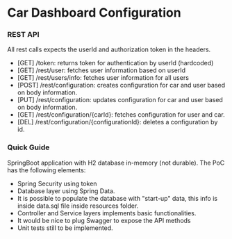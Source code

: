 # Car Dashboard Configuration

### REST API
All rest calls expects the userId and authorization token in the headers.

* [GET] /token: returns token for authentication by userId (hardcoded)
* [GET] /rest/user: fetches user information based on userId
* [GET] /rest/users/info: fetches user information for all users
* [POST] /rest/configuration: creates configuration for car and user based on body information.
* [PUT] /rest/configuration: updates configuration for car and user based on body information.
* [GET] /rest/configuration/{carId}: fetches configuration for user and car.
* [DEL] /rest/configuration/{configurationId}: deletes a configuration by id.

### Quick Guide
SpringBoot application with H2 database in-memory (not durable). The PoC has the following elements:

* Spring Security using token
* Database layer using Spring Data.
* It is possible to populate the database with "start-up" data, this info is inside data.sql file inside resources folder.
* Controller and Service layers implements basic functionalities.
* It would be nice to plug Swagger to expose the API methods
* Unit tests still to be implemented.
